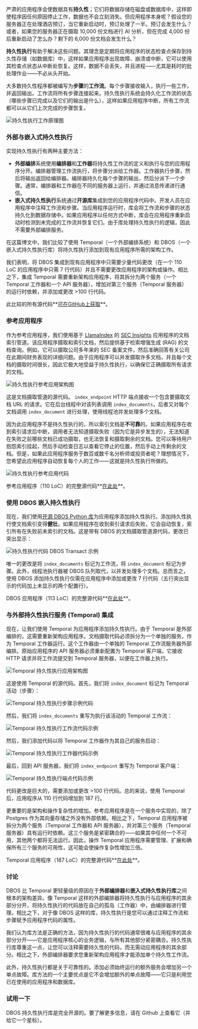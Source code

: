 严肃的应用程序会使数据具有**持久性**；它们将数据存储在磁盘或数据库中，这样即使程序因任何原因停止工作，数据也不会立刻消失。但应用程序本身呢？假设您的服务器正在处理酒店预订，当它重新启动时，预订处理了一半。预订会发生什么？或者，如果您的服务器正在摄取 10,000 份文档进行 AI 分析，但在完成 4,000 份后重新启动了怎么办？剩下的 6,000 份文档会发生什么？

**持久性执行**有助于解决这些问题。其理念是定期将应用程序的状态检查点保存到持久性存储（如数据库）中，这样如果应用程序出现故障、崩溃或中断，它可以使用其检查点状态从中断处恢复。这样，数据不会丢失，并且进程——尤其是耗时的批处理作业——不必从头开始。

大多数持久性程序都被编写为**步骤**的**工作流**。每个步骤接收输入，执行一些工作，并返回输出。工作流将所有步骤连接起来。持久性执行系统会持久化工作流的状态（哪些步骤已完成以及它们的输出是什么），这样如果应用程序中断，所有工作流都可以从它们上次完成的步骤恢复。

![持久性执行工作原理图](https://cdn.prod.website-files.com/672411cbf038560468c9e68f/67db93d92484dbfd039ce77b_AD_4nXfB0sV0DXrhRAfJvfLm784u_Jhdqnj8igxk802o8ZoanK7vPkLznsbMlz-mA-q5fQxBsYjH8KfDlhaHCB5VbdWFyODd3abLikmOiUYk5Fv9_TpH1fS7t2cmwXWPYyFWmLcLUCc2RA.png)

### 外部与嵌入式持久性执行

实现持久性执行有两种主要方法：

*   **外部编排**系统使用**编排器**和**工作器**将持久性工作流的定义和执行与您的应用程序分开。编排器管理工作流执行，将步骤分派给工作器。工作器执行步骤，然后将输出返回给编排器。编排器持久化每个步骤的输出，然后分派下一个步骤。通常，编排器和工作器在不同的服务器上运行，并通过消息传递进行通信。
*   **嵌入式持久性执行**系统通过**开源库**集成到您的应用程序代码中。开发人员在应用程序中注释工作流和步骤。当应用程序运行时，库会将工作流和步骤的状态持久化到数据存储中。如果应用程序以任何方式中断，库会在应用程序重新启动时检测到未完成的工作流并恢复它们。由于库处理持久性执行的逻辑，因此不需要外部编排服务。

在这篇博文中，我们比较了使用 Temporal（一个外部编排系统）和 DBOS（一个嵌入式持久性执行库）将持久性执行添加到现有应用程序所需的架构工作。

我们表明，将 DBOS 集成到现有应用程序中只需要少量代码更改（在一个 110 LoC 的应用程序中只需 7 行代码）并且不需要更改应用程序的架构或操作。相比之下，集成 Temporal 需要重新架构应用程序，将其拆分为两个服务（一个 Temporal 工作器和一个 API 服务器），增加对第三个服务（Temporal 服务器）的运行时依赖，并添加或更改 >100 行代码。

此比较的所有源代码**[可在GitHub上获取](https://github.com/dbos-inc/durable-execution-benchmark)**。

### 参考应用程序

作为参考应用程序，我们使用基于 [LlamaIndex](https://www.llamaindex.ai/) 的 [SEC Insights](https://github.com/run-llama/sec-insights) 应用程序的文档索引管道。该应用程序摄取和索引文档，然后提供基于检索增强生成 (RAG) 的文档查询。例如，它可以摄取公司多年来的 SEC 备案文件，然后准确回答有关公司在此期间财务表现的详细问题。由于应用程序可以并发摄取许多文档，并且每个文档的摄取时间很长，因此它极大地受益于持久性执行，以确保它正确摄取所有请求的文档。

![持久性执行参考应用架构图](https://cdn.prod.website-files.com/672411cbf038560468c9e68f/67db93d977f6c3eb43585b86_AD_4nXdJTxPLnl_mIDW06rov_SaDc2CJ6i_ABmW9Yb0zEOhdvOKO34-S02_Fru2YFR577dicdfLI4ZIN8zXYKqDT7IMaxs-CHTJqFRVNEk5W7wAbqQIh66FdNFtAQQ6Vw4MgX0ciGtpyyw.png)

这是文档摄取管道的源代码。 `index_endpoint` HTTP 端点接收一个包含要摄取文档 URL 的请求。它在后台线程中对该列表调用 `index_documents`，后者又对每个文档调用 `index_document` 进行处理，使用线程池并发处理多个文档。

因为此应用程序不是持久性执行的，所以索引文档是**不可靠**的。如果应用程序在收到索引请求后中断，调用者无法知道摄取失败（因为它是异步发生的），无法知道在失败之前哪些文档已成功摄取，也无法恢复和摄取剩余的文档。您可以等待用户抱怨索引挂起，然后手动检查日志以查看它停止的位置，然后手动上传剩余的文档。但是，如果此应用程序服务于数百或数千名分析师或投资者呢？理想情况下，您希望此应用程序自动恢复每个人的工作——这就是持久性执行所做的。

![持久性执行参考应用代码](https://cdn.prod.website-files.com/672411cbf038560468c9e68f/67db93d917182387cf7a1f2e_AD_4nXfLtE0qa5KtQIky8qwL5wF68SZ3W_8p3wSFA7hGEetZ1rCTPo58JFNNJ9Kvsm1tDpi41TJiA1WbpoCSnF-NymJ_mpxkp92ck8a7PTRBQUpjYvtjnSvjBaYdT-f7gNluL85Wfq4e3g.png)

参考应用程序（110 LoC）的完整源代码**[在此处](https://github.com/dbos-inc/durable-execution-benchmark/blob/main/reference-application/app/main.py)**。

### 使用 DBOS 嵌入持久性执行

现在，我们使用[开源 DBOS Python 库](https://github.com/dbos-inc/dbos-transact-py)为应用程序添加持久性执行。添加持久性执行使文档索引变得**健壮**。如果应用程序在收到索引请求后失败，它会自动恢复，索引所有在失败前未索引的文档。这是带有 DBOS 的文档摄取管道源代码，更改已突出显示：

![持久性执行代码 DBOS Transact 示例](https://cdn.prod.website-files.com/672411cbf038560468c9e68f/67db93d95bbc3510b337a601_AD_4nXeo_PuSTDWnjG_5ofEpums5ARg1xReR-ofPM_7Tbs8GnH9olyFmOOjRSF5cTkocgyoc8SbS9z7qmiaKjkOLxokzTsjZzJ-it2hMOY32pwsU__arY1lPf-ydNqzsx_cJ7_dgmIRC1A.png)

唯一的更改是将 `index_documents` 标记为工作流，将 `index_document` 标记为步骤。此外，线程池执行器被 DBOS 队列取代，以并发处理多个文档。总而言之，使用 DBOS 添加持久性执行仅需在应用程序中添加或更改 7 行代码（五行突出显示的代码加上未显示的两个配置行）。

DBOS 应用程序（113 LoC）的完整源代码**[在此处](https://github.com/dbos-inc/durable-execution-benchmark/blob/main/dbos-application/app/main.py)**。

### 与外部持久性执行服务 (Temporal) 集成

现在，让我们使用 Temporal 为应用程序添加持久性执行。由于 Temporal 是外部编排的，这需要重新架构应用程序。文档摄取代码必须拆分为一个单独的服务，作为 Temporal 工作器运行。这个工作器由一个单独的 Temporal 工作流服务器外部编排。原始应用程序的 API 服务器必须重新配置为 Temporal 客户端，它接收 HTTP 请求并将工作流提交到 Temporal 服务器，以便在工作器上执行。

![Temporal 持久性执行应用架构图](https://cdn.prod.website-files.com/672411cbf038560468c9e68f/67db93d91501865ec2865430_AD_4nXfxPl-HJf8rcjItQ-kuzrBd9KKEPAeyfh1ubL29HE1iHS1ItXz8Lz_sIYSZP3xTxPzA0Z4Zpl6a8yp4RSp8_5VAv_QLLp4W9l_3sfM98im0P1ITK7bPPnOcqsTW7Zl7nOhZ7OwLNg.png)

这是使用 Temporal 的源代码。首先，我们将 `index_document` 标记为 Temporal 活动（步骤）：

![Temporal 持久性执行步骤示例代码](https://cdn.prod.website-files.com/672411cbf038560468c9e68f/67db93d9b1de9ee05d8b491e_AD_4nXdCkrCgGTPmUlfugJO1zgqP34XXTWKr2bySyHd02hN-BfzLvldDVxN7xItTkKOYyBUzYPbhdWnlAjHDfprvogJf4dlyqxgSVBODZTwwM1ITNbQ8LSvvzsqReSved1KbQFNy7RD4Wg.png)

然后，我们将 `index_documents` 重写为执行该活动的 Temporal 工作流：

![Temporal 持久性执行工作流代码示例](https://cdn.prod.website-files.com/672411cbf038560468c9e68f/67db93d912bb2d1abe2269d7_AD_4nXfLa9bIycc5EsY84wocGNqaiY4zO0m3AlakuQDkc4tk2WJM08G6_pezsnhnZ7wyp2RfLoLa_lxIO9TKxgw4CglAdxCz3KOrglHdpABR9JhN9Cwpj-ZCqRT22IA0W3PoqPyrkiYDQ.png)

然后，我们添加代码以将 Temporal 工作器作为其自己的服务启动：

![Temporal 持久性执行工作器代码示例](https://cdn.prod.website-files.com/672411cbf038560468c9e68f/67db93da2b8156c2fd8fe63d_AD_4nXcr7eaCJp0n_pm477qT5LfuCCQMF5Xt_nzQ4f2CR6N5LcE_SStRuZ2OD8LO50jkcKucFA2IGxjd7-AM_K-IGD5C3boUH8IwFg6fHBOg3D95AI6K5QTFTKLVSO8B-Uh6rIIzmSgYaw.png)

最后，回到 API 服务器，我们将 `index_endpoint` 重写为 Temporal 客户端：

![Temporal 持久性执行端点代码示例](https://cdn.prod.website-files.com/672411cbf038560468c9e68f/67db93d95bbc3510b337a5fb_AD_4nXdIJsckRJt7bwcVUp98L5NMXwBy24G8xERUbkuYmdMB9vyJ7_Q7gw5DnSLiB-7PvKCYJZX7yC0vaWN6M8gu-qZopz-B4S6ORwEIlDauFlm1BeJK9pRWDgJdKYfMfTp29Ze7mGuZ.png)

代码更改是巨大的，需要添加或更改 >100 行代码。总的来说，使用 Temporal 后，应用程序从 110 行代码增加到 187 行。

更重要的是架构和操作复杂性的增加。参考应用程序是在一个服务中实现的，除了 Postgres 作为其向量存储之外没有外部依赖。相比之下，Temporal 应用程序被拆分为两个服务（Temporal 工作器和 API 服务器），并对第三个服务（Temporal 服务器）具有运行时依赖。这三个服务是紧密耦合的——如果其中任何一个不可用，其他两个都将无法运行。因此，操作 Temporal 应用程序需要管理、扩展和确保所有三个服务的可用性，这可能会使操作复杂性增加三倍。

Temporal 应用程序（187 LoC）的完整源代码**[在此处](https://github.com/dbos-inc/durable-execution-benchmark/tree/main/temporal-application)**。

### 讨论

DBOS 比 Temporal 更轻量级的原因在于**外部编排器**和**嵌入式持久性执行库**之间根本的架构差异。像 Temporal 这样的外部编排器将持久性执行与应用程序的其余部分分开，将持久性执行的代码放在自己的孤岛（工作器）中，由编排器进行管理。相比之下，对于像 DBOS 这样的库，持久性执行是您可以通过注释工作流和步骤赋予应用程序代码的属性。

我们认为库方法是正确的方法，因为持久性执行的代码通常很难与应用程序的其余部分分开——它是应用程序核心的业务逻辑，与所有其他部分紧密耦合。持久性执行库尊重这一点，让您可以注释需要持久性的代码，而无需动应用程序的其余部分。相比之下，外部编排器要求您重新架构应用程序才能添加单个持久性工作流。

此外，持久性执行都是关于可靠性的。添加必须始终运行的额外服务会增加另一个单点故障。库方法的一个主要优点是它不会增加额外的单点故障——它只是利用您已在使用的应用程序和数据库。

### 试用一下

DBOS 持久性执行库是完全开源的。要了解更多信息，请在 Github 上查看它（并给它一个星标）。